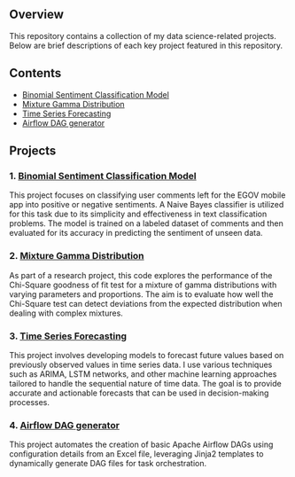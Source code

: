 ## Overview

This repository contains a collection of my data science-related projects. Below are brief descriptions of each key project featured in this repository.

## Contents
- [Binomial Sentiment Classification Model](#1-binomial-sentiment-classification-model)
- [Mixture Gamma Distribution](#2-mixture-gamma-distribution)
- [Time Series Forecasting](#3-time-series-forecasting)
- [Airflow DAG generator](#4-airflow-dag-generation)


## Projects

### 1. [Binomial Sentiment Classification Model](https://github.com/silvimica/myprojects/tree/main/binomial_sentiment_classification_model)

This project focuses on classifying user comments left for the EGOV mobile app into positive or negative sentiments. A Naive Bayes classifier is utilized for this task due to its simplicity and effectiveness in text classification problems. The model is trained on a labeled dataset of comments and then evaluated for its accuracy in predicting the sentiment of unseen data.

### 2. [Mixture Gamma Distribution](https://github.com/silvimica/myprojects/tree/main/mixture_gamma_distribution)

As part of a research project, this code explores the performance of the Chi-Square goodness of fit test for a mixture of gamma distributions with varying parameters and proportions. The aim is to evaluate how well the Chi-Square test can detect deviations from the expected distribution when dealing with complex mixtures.

### 3. [Time Series Forecasting](https://github.com/silvimica/myprojects/tree/main/time_series_forecasting)

This project involves developing models to forecast future values based on previously observed values in time series data. I use various techniques such as ARIMA, LSTM networks, and other machine learning approaches tailored to handle the sequential nature of time data. The goal is to provide accurate and actionable forecasts that can be used in decision-making processes.

### 4. [Airflow DAG generator](https://github.com/silvimica/myprojects/tree/main/airflow_dag_generator)

This project automates the creation of basic Apache Airflow DAGs using configuration details from an Excel file, leveraging Jinja2 templates to dynamically generate DAG files for task orchestration.
